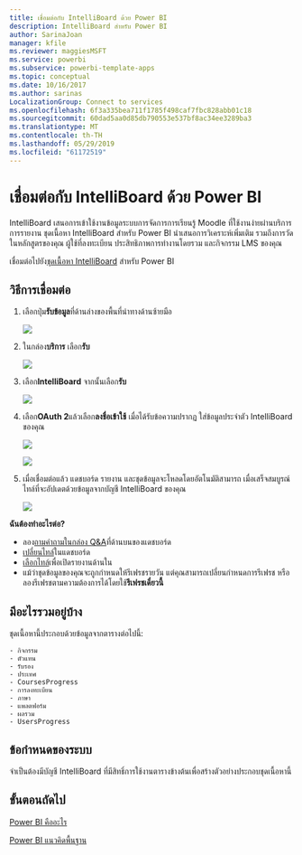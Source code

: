```yaml
---
title: เชื่อมต่อกับ IntelliBoard ด้วย Power BI
description: IntelliBoard สำหรับ Power BI
author: SarinaJoan
manager: kfile
ms.reviewer: maggiesMSFT
ms.service: powerbi
ms.subservice: powerbi-template-apps
ms.topic: conceptual
ms.date: 10/16/2017
ms.author: sarinas
LocalizationGroup: Connect to services
ms.openlocfilehash: 6f3a335bea711f1785f498caf7fbc828abb01c18
ms.sourcegitcommit: 60dad5aa0d85db790553e537bf8ac34ee3289ba3
ms.translationtype: MT
ms.contentlocale: th-TH
ms.lasthandoff: 05/29/2019
ms.locfileid: "61172519"
---
```

# <a name="connect-to-intelliboard-with-power-bi"></a>เชื่อมต่อกับ IntelliBoard ด้วย Power BI
IntelliBoard เสนอการเข้าใช้งานข้อมูลระบบการจัดการการเรียนรู้ Moodle ที่ใช้งานง่ายผ่านบริการการรายงาน ชุดเนื้อหา IntelliBoard สำหรับ Power BI นำเสนอการวิเคราะห์เพิ่มเติม รวมถึงการวัดในหลักสูตรของคุณ ผู้ใช้ที่ลงทะเบียน ประสิทธิภาพการทำงานโดยรวม และกิจกรรม LMS ของคุณ

เชื่อมต่อไปยัง[ชุดเนื้อหา IntelliBoard](https://app.powerbi.com/getdata/services/intelliboard) สำหรับ Power BI

## <a name="how-to-connect"></a>วิธีการเชื่อมต่อ
1. เลือกปุ่ม**รับข้อมูล**ที่ด้านล่างของพื้นที่นำทางด้านซ้ายมือ  
   
    ![](media/service-connect-to-intelliboard/getdata.png)
2. ในกล่อง**บริการ** เลือก**รับ**  
   
    ![](media/service-connect-to-intelliboard/services.png)
3. เลือก**IntelliBoard** จากนั้นเลือก**รับ**  
   
    ![](media/service-connect-to-intelliboard/intelliboard.png)
4. เลือก**OAuth 2**แล้วเลือก**ลงชื่อเข้าใช้** เมื่อได้รับข้อความปรากฏ ใส่ข้อมูลประจำตัว IntelliBoard ของคุณ
   
    ![](media/service-connect-to-intelliboard/creds.png)
   
    ![](media/service-connect-to-intelliboard/creds2.png)
5. เมื่อเชื่อมต่อแล้ว แดชบอร์ด รายงาน และชุดข้อมูลจะโหลดโดยอัตโนมัติสามารถ เมื่อเสร็จสมบูรณ์ ไทล์ที่จะอัปเดตด้วยข้อมูลจากบัญชี IntelliBoard ของคุณ
   
    ![](media/service-connect-to-intelliboard/dashboard.png)

**ฉันต้องทำอะไรต่อ?**

* ลอง[ถามคำถามในกล่อง Q&A](consumer/end-user-q-and-a.md)ที่ด้านบนของแดชบอร์ด
* [เปลี่ยนไทล์](service-dashboard-edit-tile.md)ในแดชบอร์ด
* [เลือกไทล์](consumer/end-user-tiles.md)เพื่อเปิดรายงานด้านใน
* แม้ว่าชุดข้อมูลของคุณจะถูกกำหนดให้รีเฟรชรายวัน แต่คุณสามารถเปลี่ยนกำหนดการรีเฟรช หรือลองรีเฟรชตามความต้องการได้โดยใช้**รีเฟรชเดี๋ยวนี้**

## <a name="whats-included"></a>มีอะไรรวมอยู่บ้าง
ชุดเนื้อหานี้ประกอบด้วยข้อมูลจากตารางต่อไปนี้:  

    - กิจกรรม  
    - ตัวแทน  
    - รับรอง  
    - ประเทศ  
    - CoursesProgress  
    - การลงทะเบียน
    - ภาษา  
    - แพลตฟอร์ม  
    - ผลรวม  
    - UsersProgress    

## <a name="system-requirements"></a>ข้อกำหนดของระบบ
จำเป็นต้องมีบัญชี IntelliBoard ที่มีสิทธิ์การใช้งานตารางข้างต้นเพื่อสร้างตัวอย่างประกอบชุดเนื้อหานี้

## <a name="next-steps"></a>ขั้นตอนถัดไป
[Power BI คืออะไร](power-bi-overview.md)

[Power BI แนวคิดพื้นฐาน](consumer/end-user-basic-concepts.md)

